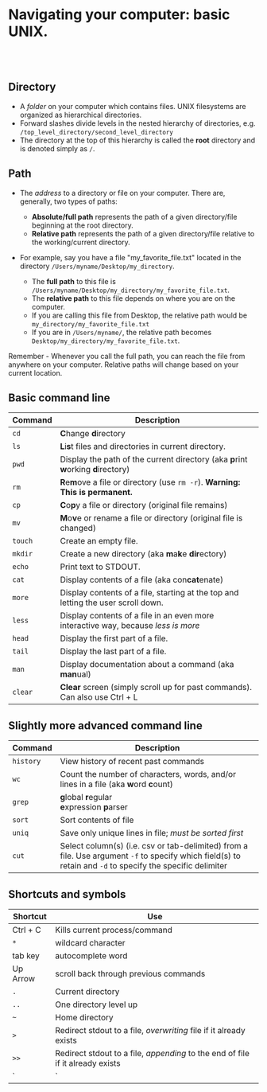 # Navigating your computer: basic UNIX.
<br><br>

## Directory
  - A *folder* on your computer which contains files. UNIX filesystems are organized as hierarchical directories. 
  - Forward slashes divide levels in the nested hierarchy of directories, e.g. `/top_level_directory/second_level_directory`
  - The directory at the top of this hierarchy is called the **root** directory and is denoted simply as `/`. 

## Path
  - The *address* to a directory or file on your computer. There are, generally, two types of paths:
    - **Absolute/full path** represents the path of a given directory/file beginning at the root directory.
    - **Relative path** represents the path of a given directory/file relative to the working/current directory.

  - For example, say you have a file "my\_favorite\_file.txt" located in the directory `/Users/myname/Desktop/my_directory`.
    - The **full path** to this file  is `/Users/myname/Desktop/my_directory/my_favorite_file.txt`.  
    - The **relative path** to this file depends on where you are on the computer. 
     - If you are calling this file from Desktop, the relative path would be `my_directory/my_favorite_file.txt`
     - If you are in `/Users/myname/`, the relative path becomes `Desktop/my_directory/my_favorite_file.txt`.
    
   Remember - Whenever you call the full path, you can reach the file from anywhere on your computer. Relative paths will change based on your current location.


## Basic command line

Command | Description 
-------|--------------
`cd` | **C**hange **d**irectory
`ls` | **L**i**s**t files and directories in current directory.
`pwd` | Display the path of the current directory (aka **p**rint **w**orking **d**irectory)
`rm` | **R**e**m**ove a file or directory (use `rm -r`). **Warning: This is permanent.**
`cp` | **C**o**p**y a file or directory (original file remains)
`mv` | **M**o**v**e or rename a file or directory (original file is changed)
`touch` | Create an empty file.
`mkdir` | Create a new directory (aka **m**a**k**e **dir**ectory)
`echo` | Print text to STDOUT.
`cat` | Display contents of a file (aka con**cat**enate)
`more` | Display contents of a file, starting at the top and letting the user scroll down.
`less` | Display contents of a file in an even more interactive way, because *less is more*
`head` | Display the first part of a file.
`tail` | Display the last part of a file.
`man` | Display documentation about a command (aka **man**ual)
`clear` | **Clear** screen (simply scroll up for past commands). Can also use Ctrl + L 

## Slightly more advanced command line

Command | Description 
-------|--------------
`history`| View history of recent past commands
`wc`   | Count the number of characters, words, and/or lines in a file (aka **w**ord **c**ount)
`grep` | **g**lobal **r**egular <br> **e**xpression **p**arser
`sort` | Sort contents of file
`uniq` | Save only unique lines in file; *must be sorted first*
`cut` | Select column(s) (i.e. csv or tab-delimited) from a file. Use argument `-f` to specify which field(s) to retain and `-d` to specify the specific delimiter

## Shortcuts and symbols

Shortcut | Use
----------|-----
Ctrl + C | Kills current process/command
`*` | wildcard character
tab key | autocomplete word
Up Arrow | scroll back through previous commands
`.` | Current directory
`..` | One directory level up 
`~` | Home directory
`>` | Redirect stdout to a file, *overwriting* file if it already exists
`>>` | Redirect stdout to a file, *appending* to the end of file if it already exists
`|` | Pipe: redirects stdout to become stdin for next command
